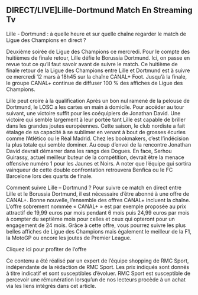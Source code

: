 <h2>DIRECT/LIVE]Lille-Dortmund Match En Streaming Tv</h2>



Lille - Dortmund : à quelle heure et sur quelle chaîne regarder le match de Ligue des Champions en direct ?

Deuxième soirée de Ligue des Champions ce mercredi. Pour le compte des huitièmes de finale retour, Lille défie le Borussia Dortmund. Ici, on passe en revue tout ce qu’il faut savoir avant de suivre le match.
Ce huitième de finale retour de la Ligue des Champions entre Lille et Dortmund est à suivre ce mercredi 12 mars à 18h45 sur la chaîne CANAL+ Foot. Jusqu’à la finale, le groupe CANAL+ continue de diffuser 100 % des affiches de Ligue des Champions.

Lille peut croire à la qualification
Après un bon nul ramené de la pelouse de Dortmund, le LOSC a les cartes en main à domicile. Pour accéder au tour suivant, une victoire suffit pour les coéquipiers de Jonathan David. Une victoire qui semble largement à leur portée tant Lille est capable de briller dans les grandes joutes européennes. Cette saison, le club nordiste a fait étalage de sa capacité à se sublimer en venant à bout de grosses écuries comme l’Atlético ou le Réal Madrid. Chez les bookmakers, c’est l’indécision la plus totale qui semble dominer. Au coup d’envoi de la rencontre Jonathan David devrait démarrer dans les rangs des Dogues. En face, Serhou Guirassy, actuel meilleur buteur de la compétition, devrait être la menace offensive numéro 1 pour les Jaunes et Noirs. A noter que l’équipe qui sortira vainqueur de cette double confrontation retrouvera Benfica ou le FC Barcelone lors des quarts de finale.

Comment suivre Lille – Dortmund ?
Pour suivre ce match en direct entre Lille et le Borussia Dortmund, il est nécessaire d’être abonné à une offre de CANAL+. Bonne nouvelle, l’ensemble des offres CANAL+ incluent la chaîne. L’offre sobrement nommée « CANAL+ » est par exemple proposée au prix attractif de 19,99 euros par mois pendant 6 mois puis 24,99 euros par mois à compter du septième mois pour celles et ceux qui opteront pour un engagement de 24 mois. Grâce à cette offre, vous pourrez suivre les plus belles affiches de Ligue des Champions mais également le meilleur de la F1, la MotoGP ou encore les joutes de Premier League.

Cliquez ici pour profiter de l’offre

Ce contenu a été réalisé par un expert de l’équipe shopping de RMC Sport, indépendante de la rédaction de RMC Sport. Les prix indiqués sont donnés à titre indicatif et sont susceptibles d’évoluer. RMC Sport est susceptible de percevoir une rémunération lorsqu’un de nos lecteurs procède à un achat via les liens intégrés dans cet article.
